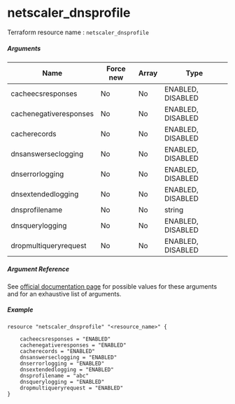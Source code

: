 # netscaler_dnsprofile

Terraform resource name : ```netscaler_dnsprofile```

##### Arguments

| Name | Force new | Array | Type |
|----|----|----|----|
|cacheecsresponses|No|No|ENABLED, DISABLED|
|cachenegativeresponses|No|No|ENABLED, DISABLED|
|cacherecords|No|No|ENABLED, DISABLED|
|dnsanswerseclogging|No|No|ENABLED, DISABLED|
|dnserrorlogging|No|No|ENABLED, DISABLED|
|dnsextendedlogging|No|No|ENABLED, DISABLED|
|dnsprofilename|No|No|string|
|dnsquerylogging|No|No|ENABLED, DISABLED|
|dropmultiqueryrequest|No|No|ENABLED, DISABLED|

##### Argument Reference

See [official documentation page](https://developer-docs.citrix.com/projects/netscaler-nitro-api/en/11.0/configuration/domain-name-service/dnsprofile/dnsprofile/) for possible values for these arguments and for an exhaustive list of arguments.

##### Example

```
resource "netscaler_dnsprofile" "<resource_name>" {

    cacheecsresponses = "ENABLED"
    cachenegativeresponses = "ENABLED"
    cacherecords = "ENABLED"
    dnsanswerseclogging = "ENABLED"
    dnserrorlogging = "ENABLED"
    dnsextendedlogging = "ENABLED"
    dnsprofilename = "abc"
    dnsquerylogging = "ENABLED"
    dropmultiqueryrequest = "ENABLED"
}
```

